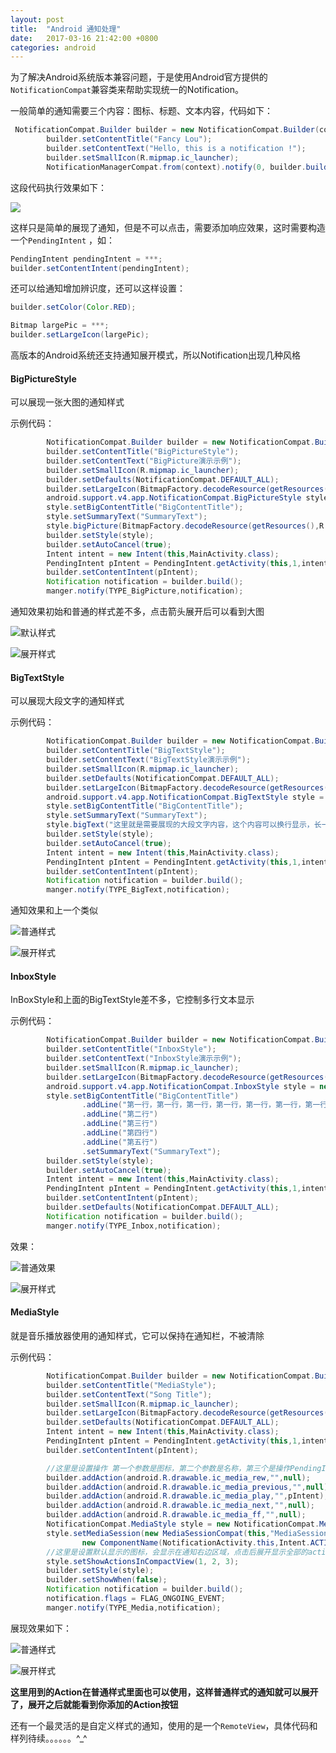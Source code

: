 ```yaml
---
layout: post
title:  "Android 通知处理"
date:   2017-03-16 21:42:00 +0800
categories: android
---
```




为了解决Android系统版本兼容问题，于是使用Android官方提供的`NotificationCompat`兼容类来帮助实现统一的Notification。

一般简单的通知需要三个内容：图标、标题、文本内容，代码如下：

```java
 NotificationCompat.Builder builder = new NotificationCompat.Builder(context);
        builder.setContentTitle("Fancy Lou");
        builder.setContentText("Hello, this is a notification !");
        builder.setSmallIcon(R.mipmap.ic_launcher);
        NotificationManagerCompat.from(context).notify(0, builder.build());
```

这段代码执行效果如下：

![](http://muliba.u.qiniudn.com/notification.jpg)

这样只是简单的展现了通知，但是不可以点击，需要添加响应效果，这时需要构造一个`PendingIntent` ，如：

```java
PendingIntent pendingIntent = ***;
builder.setContentIntent(pendingIntent);
```

还可以给通知增加辨识度，还可以这样设置：

```java
builder.setColor(Color.RED);

Bitmap largePic = ***;
builder.setLargeIcon(largePic);
```



高版本的Android系统还支持通知展开模式，所以Notification出现几种风格

#### BigPictureStyle

可以展现一张大图的通知样式

示例代码：

```java
        NotificationCompat.Builder builder = new NotificationCompat.Builder(this);
        builder.setContentTitle("BigPictureStyle");
        builder.setContentText("BigPicture演示示例");
        builder.setSmallIcon(R.mipmap.ic_launcher);
        builder.setDefaults(NotificationCompat.DEFAULT_ALL);
        builder.setLargeIcon(BitmapFactory.decodeResource(getResources(),R.mipmap.pic_zxgg));
        android.support.v4.app.NotificationCompat.BigPictureStyle style = new android.support.v4.app.NotificationCompat.BigPictureStyle();
        style.setBigContentTitle("BigContentTitle");
        style.setSummaryText("SummaryText");
        style.bigPicture(BitmapFactory.decodeResource(getResources(),R.drawable.pic_sample));
        builder.setStyle(style);
        builder.setAutoCancel(true);
        Intent intent = new Intent(this,MainActivity.class);
        PendingIntent pIntent = PendingIntent.getActivity(this,1,intent,0);
        builder.setContentIntent(pIntent);
        Notification notification = builder.build();
        manger.notify(TYPE_BigPicture,notification);
```

通知效果初始和普通的样式差不多，点击箭头展开后可以看到大图

![默认样式](http://muliba.u.qiniudn.com/bigPicture1.jpg)

![展开样式](http://muliba.u.qiniudn.com/bigPicture2.jpg)



#### BigTextStyle

可以展现大段文字的通知样式

示例代码：

```java
        NotificationCompat.Builder builder = new NotificationCompat.Builder(this);
        builder.setContentTitle("BigTextStyle");
        builder.setContentText("BigTextStyle演示示例");
        builder.setSmallIcon(R.mipmap.ic_launcher);
        builder.setDefaults(NotificationCompat.DEFAULT_ALL);
        builder.setLargeIcon(BitmapFactory.decodeResource(getResources(),R.mipmap.pic_zxgg));
        android.support.v4.app.NotificationCompat.BigTextStyle style = new android.support.v4.app.NotificationCompat.BigTextStyle();
        style.setBigContentTitle("BigContentTitle");
        style.setSummaryText("SummaryText");
        style.bigText("这里就是需要展现的大段文字内容，这个内容可以换行显示，长一点长一点长一点长一点长一点长一点长一点长一点长一点长一点长一点长一点长一点长一点长一点长一点长一点长一点长一点长一点长一点长一点长一点长一点长一点长一点");
        builder.setStyle(style);
        builder.setAutoCancel(true);
        Intent intent = new Intent(this,MainActivity.class);
        PendingIntent pIntent = PendingIntent.getActivity(this,1,intent,0);
        builder.setContentIntent(pIntent);
        Notification notification = builder.build();
        manger.notify(TYPE_BigText,notification);
```

通知效果和上一个类似

![普通样式](http://muliba.u.qiniudn.com/IMG_20170316_202900.png)

![展开样式](http://muliba.u.qiniudn.com/IMG_20170316_202930.png)



#### InboxStyle

InBoxStyle和上面的BigTextStyle差不多，它控制多行文本显示

示例代码：

```java
        NotificationCompat.Builder builder = new NotificationCompat.Builder(this);
        builder.setContentTitle("InboxStyle");
        builder.setContentText("InboxStyle演示示例");
        builder.setSmallIcon(R.mipmap.ic_launcher);
        builder.setLargeIcon(BitmapFactory.decodeResource(getResources(),R.mipmap.pic_zxgg));
        android.support.v4.app.NotificationCompat.InboxStyle style = new android.support.v4.app.NotificationCompat.InboxStyle();
        style.setBigContentTitle("BigContentTitle")
                .addLine("第一行，第一行，第一行，第一行，第一行，第一行，第一行")
                .addLine("第二行")
                .addLine("第三行")
                .addLine("第四行")
                .addLine("第五行")
                .setSummaryText("SummaryText");
        builder.setStyle(style);
        builder.setAutoCancel(true);
        Intent intent = new Intent(this,MainActivity.class);
        PendingIntent pIntent = PendingIntent.getActivity(this,1,intent,0);
        builder.setContentIntent(pIntent);
        builder.setDefaults(NotificationCompat.DEFAULT_ALL);
        Notification notification = builder.build();
        manger.notify(TYPE_Inbox,notification);
```

效果：

![普通效果](http://muliba.u.qiniudn.com/inBox1.jpg)

![展开样式](http://muliba.u.qiniudn.com/inBox2.jpg)



#### MediaStyle

就是音乐播放器使用的通知样式，它可以保持在通知栏，不被清除

示例代码：

```java
        NotificationCompat.Builder builder = new NotificationCompat.Builder(this);
        builder.setContentTitle("MediaStyle");
        builder.setContentText("Song Title");
        builder.setSmallIcon(R.mipmap.ic_launcher);
        builder.setLargeIcon(BitmapFactory.decodeResource(getResources(),R.mipmap.pic_zxgg));
        builder.setDefaults(NotificationCompat.DEFAULT_ALL);
        Intent intent = new Intent(this,MainActivity.class);
        PendingIntent pIntent = PendingIntent.getActivity(this,1,intent,0);
        builder.setContentIntent(pIntent);

        //这里是设置操作 第一个参数是图标，第二个参数是名称，第三个是操作PendingIntent
        builder.addAction(android.R.drawable.ic_media_rew,"",null);
        builder.addAction(android.R.drawable.ic_media_previous,"",null);
        builder.addAction(android.R.drawable.ic_media_play,"",pIntent);
        builder.addAction(android.R.drawable.ic_media_next,"",null);
        builder.addAction(android.R.drawable.ic_media_ff,"",null);
        NotificationCompat.MediaStyle style = new NotificationCompat.MediaStyle();
        style.setMediaSession(new MediaSessionCompat(this,"MediaSession",
                new ComponentName(NotificationActivity.this,Intent.ACTION_MEDIA_BUTTON),null).getSessionToken());
        //这里是设置默认显示的图标，会显示在通知右边区域，点击后展开显示全部的action，参数是上面的action的下标 最多三个
        style.setShowActionsInCompactView(1, 2, 3);
        builder.setStyle(style);
        builder.setShowWhen(false);
        Notification notification = builder.build();
		notification.flags = FLAG_ONGOING_EVENT;
        manger.notify(TYPE_Media,notification);
```



展现效果如下：

![普通样式](http://muliba.u.qiniudn.com/media1.jpg)

![展开样式](http://muliba.u.qiniudn.com/media2.jpg)

**这里用到的Action在普通样式里面也可以使用，这样普通样式的通知就可以展开了，展开之后就能看到你添加的Action按钮**



还有一个最灵活的是自定义样式的通知，使用的是一个`RemoteView`，具体代码和样列待续。。。。。。^_^
